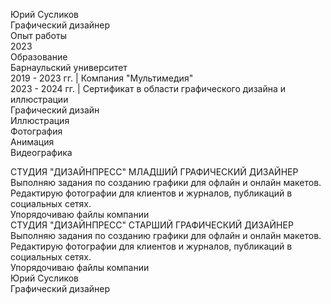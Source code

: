 <p>Юрий Сусликов<br>
Графический дизайнер<br>
Опыт работы<br>
2023<br>
Образование<br>
Барнаульский университет<br>
2019 - 2023 гг. | Компания "Мультимедия"<br>
2023 - 2024 гг. | Сертификат в области графического дизайна и иллюстрации<br>
Графический дизайн<br>
Иллюстрация<br>
Фотография<br>
Анимация<br>
Видеографика</p>

<p>СТУДИЯ "ДИЗАЙНПРЕСС" МЛАДШИЙ ГРАФИЧЕСКИЙ ДИЗАЙНЕР<br>
Выполняю задания по созданию графики для офлайн и онлайн макетов.<br>
Редактирую фотографии для клиентов и журналов, публикаций в социальных сетях.<br>
Упорядочиваю файлы компании<br>
СТУДИЯ "ДИЗАЙНПРЕСС" СТАРШИЙ ГРАФИЧЕСКИЙ ДИЗАЙНЕР<br>
Выполняю задания по созданию графики для офлайн и онлайн макетов.<br>
Редактирую фотографии для клиентов и журналов, публикаций в социальных сетях.<br>
Упорядочиваю файлы компании<br>
Юрий Сусликов<br>
Графический дизайнер</p>
